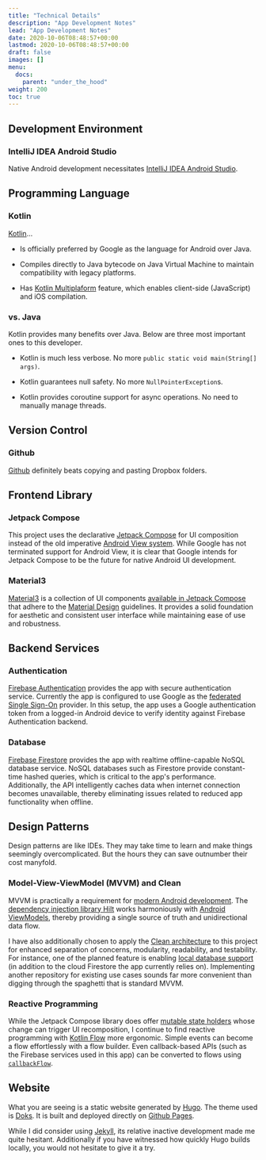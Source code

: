 ```yaml
---
title: "Technical Details"
description: "App Development Notes"
lead: "App Development Notes"
date: 2020-10-06T08:48:57+00:00
lastmod: 2020-10-06T08:48:57+00:00
draft: false
images: []
menu:
  docs:
    parent: "under_the_hood"
weight: 200
toc: true
---
```


## Development Environment

### IntelliJ IDEA Android Studio

Native Android development necessitates [IntelliJ IDEA Android Studio](https://developer.android.com/studio).

## Programming Language

### Kotlin

[Kotlin](https://kotlinlang.org)...

* Is officially preferred by Google as the language for Android over Java.

* Compiles directly to Java bytecode on Java Virtual Machine to maintain compatibility with legacy platforms.

* Has [Kotlin Multiplaform](https://kotlinlang.org/docs/multiplatform.html) feature, which enables client-side (JavaScript) and iOS compilation.

### vs. Java

Kotlin provides many benefits over Java. Below are three most important ones to this developer.

* Kotlin is much less verbose. No more `public static void main(String[] args)`.

* Kotlin guarantees null safety. No more `NullPointerException`s.

* Kotlin provides coroutine support for async operations. No need to manually manage threads.

## Version Control

### Github

[Github](https://github.com) definitely beats copying and pasting Dropbox folders.

## Frontend Library

### Jetpack Compose

This project uses the declarative [Jetpack Compose](https://developer.android.com/jetpack/compose) for UI composition instead of the old imperative [Android View system](https://developer.android.com/reference/android/view/View). While Google has not terminated support for Android View, it is clear that Google intends for Jetpack Compose to be the future for native Android UI development.

### Material3

[Material3](https://m3.material.io) is a collection of UI components [available in Jetpack Compose](https://developer.android.com/reference/kotlin/androidx/compose/material3/package-summary#overview) that adhere to the [Material Design](https://material.io/design) guidelines. It provides a solid foundation for aesthetic and consistent user interface while maintaining ease of use and robustness.

## Backend Services

### Authentication

[Firebase Authentication](https://firebase.google.com/docs/auth) provides the app with secure authentication service. Currently the app is configured to use Google as the [federated Single Sign-On](https://firebase.google.com/docs/auth/android/google-signin) provider. In this setup, the app uses a Google authentication token from a logged-in Android device to verify identity against Firebase Authentication backend.

### Database

[Firebase Firestore](https://firebase.google.com/docs/firestore) provides the app with realtime offline-capable NoSQL database service. NoSQL databases such as Firestore provide constant-time hashed queries, which is critical to the app's performance. Additionally, the API intelligently caches data when internet connection becomes unavailable, thereby eliminating issues related to reduced app functionality when offline.

## Design Patterns

Design patterns are like IDEs. They may take time to learn and make things seemingly overcomplicated. But the hours they can save outnumber their cost manyfold.

### Model-View-ViewModel (MVVM) and Clean

MVVM is practically a requirement for [modern Android development](https://developer.android.com/topic/architecture). The [dependency injection library Hilt](https://developer.android.com/training/dependency-injection/hilt-android) works harmoniously with [Android ViewModels](https://developer.android.com/topic/libraries/architecture/viewmodel), thereby providing a single source of truth and unidirectional data flow.

I have also additionally chosen to apply the [Clean architecture](https://blog.cleancoder.com/uncle-bob/2012/08/13/the-clean-architecture.html) to this project for enhanced separation of concerns, modularity, readability, and testability. For instance, one of the planned feature is enabling [local database support](https://developer.android.com/training/data-storage/room) (in addition to the cloud Firestore the app currently relies on). Implementing another repository for existing use cases sounds far more convenient than digging through the spaghetti that is standard MVVM.

### Reactive Programming

While the Jetpack Compose library does offer [mutable state holders](https://developer.android.com/jetpack/compose/state) whose change can trigger UI recomposition, I continue to find reactive programming with [Kotlin Flow](https://kotlinlang.org/docs/flow.html) more ergonomic. Simple events can become a flow effortlessly with a flow builder. Even callback-based APIs (such as the Firebase services used in this app) can be converted to flows using [`callbackFlow`](https://kotlinlang.org/api/kotlinx.coroutines/kotlinx-coroutines-core/kotlinx.coroutines.flow/callback-flow.html).

## Website

What you are seeing is a static website generated by [Hugo](https://gohugo.io). The theme used is [Doks](https://getdoks.org). It is built and deployed directly on [Github Pages](https://pages.github.com).

While I did consider using [Jekyll](https://jekyllrb.com), its relative inactive development made me quite hesitant. Additionally if you have witnessed how quickly Hugo builds locally, you would not hesitate to give it a try.
